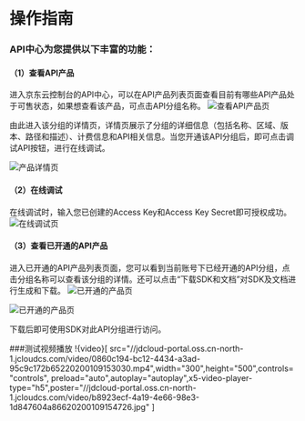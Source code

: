 # 操作指南

### API中心为您提供以下丰富的功能：

#### （1）查看API产品
进入京东云控制台的API中心，可以在API产品列表页面查看目前有哪些API产品处于可售状态，如果想查看该产品，可点击API分组名称。
   ![查看API产品页](../../../../image/Internet-Middleware/API-Center/api-center1.png)

由此进入该分组的详情页，详情页展示了分组的详细信息（包括名称、区域、版本、路径和描述）、计费信息和API相关信息。当您开通该API分组后，即可点击调试API按钮，进行在线调试。

   ![产品详情页](../../../../image/Internet-Middleware/API-Center/api-center2.png)

#### （2）在线调试
在线调试时，输入您已创建的Access Key和Access Key Secret即可授权成功。
  ![在线调试页](../../../../image/Internet-Middleware/API-Center/api-center3.png)


#### （3）查看已开通的API产品
进入已开通的API产品列表页面，您可以看到当前账号下已经开通的API分组，点击分组名称可以查看该分组的详情。还可以点击“下载SDK和文档”对SDK及文档进行生成和下载。
  ![已开通的产品页](../../../../image/Internet-Middleware/API-Center/api-center4.png)
  
  ![已开通的产品页](../../../../image/Internet-Middleware/API-Center/api-center5.png)

 
下载后即可使用SDK对此API分组进行访问。


###测试视频播放
!{video}[ src="//jdcloud-portal.oss.cn-north-1.jcloudcs.com/video/0860c194-bc12-4434-a3ad-95c9c172b65220200109153030.mp4",width="300",height="500",controls="controls", preload="auto",autoplay="autoplay",x5-video-player-type="h5",poster="//jdcloud-portal.oss.cn-north-1.jcloudcs.com/video/b8923ecf-4a19-4e66-98e3-1d847604a86620200109154726.jpg" ]




